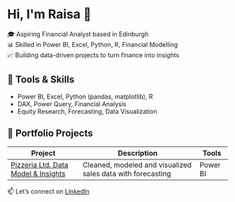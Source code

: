 # Hi, I'm Raisa  👋

🎓 Aspiring Financial Analyst based in Edinburgh  
📊 Skilled in Power BI, Excel, Python, R, Financial Modelling  
📈 Building data-driven projects to turn finance into insights

## 🔧 Tools & Skills
- Power BI, Excel, Python (pandas, matplotlib), R
- DAX, Power Query, Financial Analysis
- Equity Research, Forecasting, Data Visualization

## 🧠 Portfolio Projects
| Project | Description | Tools |
|--------|-------------|-------|
| [Pizzeria Ltd. Data Model & Insights]([https://github.com/raisagyl/portfolio/tree/main/power-bi-retail-dashboard](https://github.com/raisagyl88/portfolio/blob/main/Pizzeria%20Ltd.%20Data%20Model%20%26%20Insights.pbix)) | Cleaned, modeled and visualized sales data with forecasting | Power BI 

📫 Let’s connect on [LinkedIn](https://www.linkedin.com/in/raisaganyuli)

